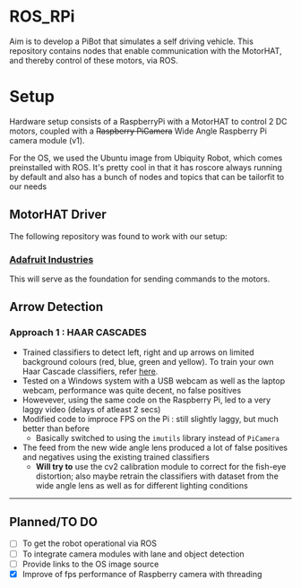 # ROS_RPi
Aim is to develop a PiBot that simulates a self driving vehicle. This repository contains nodes that enable communication with the MotorHAT, and thereby control of these motors, via ROS.

# Setup
Hardware setup consists of a RaspberryPi with a MotorHAT to control 2 DC motors, coupled with a ~~Raspberry PiCamera~~ Wide Angle Raspberry Pi camera module (v1). 

For the OS, we used the Ubuntu image from Ubiquity Robot, which comes preinstalled with ROS. It's pretty cool in that it has roscore always running by default and also has a bunch of nodes and topics that can be tailorfit to our needs


## MotorHAT Driver
The following repository was found to work with our setup: 

### [Adafruit Industries](https://github.com/adafruit/Adafruit-Motor-HAT-Python-Library)
This will serve as the foundation for sending commands to the motors.

## Arrow Detection
### Approach 1 : HAAR CASCADES
- Trained classifiers to detect left, right and up arrows on limited background colours (red, blue, green and yellow). To train your own Haar Cascade classifiers, refer [here][hc].
- Tested on a Windows system with a USB webcam as well as the laptop webcam, performance was quite decent, no false positives
- Howevever, using the same code on the Raspberry Pi, led to a very laggy video (delays of atleast 2 secs)
- Modified code to improce FPS on the Pi :  still slightly laggy, but much better than before
  - Basically switched to using the `imutils` library instead of `PiCamera`
- The feed from the new wide angle lens produced a lot of false positives and negatives using the existing trained classifiers
  - **Will try to** use the cv2 calibration module to correct for the fish-eye distortion; also maybe retrain the classifiers with dataset from the wide angle lens as well as for different lighting conditions

---
## Planned/TO DO
- [ ] To get the robot operational via ROS
- [ ] To integrate camera modules with lane and object detection
- [ ] Provide links to the OS image source
- [x] Improve of fps performance of Raspberry camera with threading

[hc]:https://github.com/mtc-20/CheatSheets/blob/master/opencv.md#haar-cascade  
